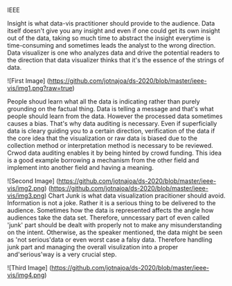 IEEE

Insight is what data-vis practitioner should provide to the audience.
Data itself doesn't give you any insight and even if one could get its own insight out of the data, taking so much time to abstract the insight everytime is time-consuming and sometimes leads the analyst to the wrong direction. Data visualizer is one who analyzes data and drive the potential readers to the direction that data visualizer thinks that it's the essence of the strings of data.

![First Image]
(https://github.com/jotnajoa/ds-2020/blob/master/ieee-vis/img1.png?raw=true)

People shoud learn what all the data is indicating rather than purely grounding on the factual thing. Data is telling a message and that's what people should learn from the data. However the processed data sometimes causes a bias. That's why data auditing is necessary. Even if superficially data is cleary guiding you to a certain direction, verification of the data if the core idea that the visualization or raw data is biased due to the collection method or interpretation method is necessary to be reviewed. Crwod data auditing enables it by being hinted by crowd funding. This idea is a good example borrowing a mechanism from the other field and implement into another field and having a meaning.

![Second Image]
(https://github.com/jotnajoa/ds-2020/blob/master/ieee-vis/img2.png)
(https://github.com/jotnajoa/ds-2020/blob/master/ieee-vis/img3.png)
Chart Junk is what data visualization pracitioner should avoid. Information is not a joke. Rather it is a serious thing to be delivered to the audience. Sometimes how the data is represented affects the angle how audiences take the data set. Therefore, unncessary part of even called 'junk' part should be dealt with properly not to make any misunderstanding on the intent. Otherwise, as the speaker mentioned, the data might be seen as 'not serious'data or even worst case a falsy data.
Therefore handling junk part and managing the overall visulization into a proper and'serious'way is a very crucial step.

![Third Image]
(https://github.com/jotnajoa/ds-2020/blob/master/ieee-vis/img4.png)
